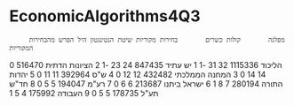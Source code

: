 # EconomicAlgorithms4Q3
         מפלגה       קולות כשרים       בחירות מקוריות שיטת הנטינגטון היל הפרש מהבחירות המקוריות
0        הליכוד       1115336              32     31          -1
1        יש עתיד      847435              24     23          -1
2        הציונות הדתית  516470              14     14           0
3        המחנה הממלכתי 432482              12     12           0
4        ש"ס         392964              11     11           0
5        יהדות התורה   280194               7      8           1
6        ישראל ביתנו   213687               6      6           0
7        רע"מ        194047               5      5           0
8        חד"ש תע"ל   178735               5      5           0
9        העבודה       175992               4      5           1
